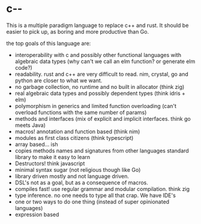 # c--
This is a multiple paradigm language to replace c++ and rust.
It should be easier to pick up, as boring and more productive than Go.

the top goals of this language are:
- interoperability with c and possibly other functional languages with algebraic data types (why can't we call an elm function? or generate elm code?)
- readability. rust and c++ are very difficult to read. nim, crystal, go and python are closer to what we want.
- no garbage collection, no runtime and no built in allocator (think zig)
- real algebraic data types and possibly dependent types (think idris + elm)
- polymorphism in generics and limited function overloading (can't overload functions with the same number of params)
- methods and interfaces (mix of explicit and implicit interfaces. think go meets Java)
- macros! annotation and function based (think nim)
- modules as first class citizens (think typescript)
- array based... ish
- copies methods names and signatures from other languages standard library to make it easy to learn
- Destructors! think javascript
- minimal syntax sugar (not religious though like Go)
- library driven mostly and not language driven.
- DSL's not as a goal, but as a consequence of macros.
- compiles fast! use regular grammar and modular compilation. think zig
- type inference. no one needs to type all that crap. We have IDE's
- one or two ways to do one thing (instead of super opinionated languages)
- expression based
